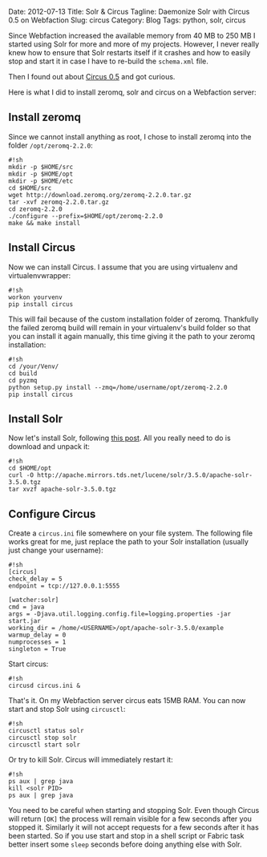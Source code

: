 Date: 2012-07-13
Title: Solr & Circus 
Tagline: Daemonize Solr with Circus 0.5 on Webfaction
Slug: circus
Category: Blog
Tags: python, solr, circus

Since Webfaction increased the available memory from 40 MB to 250 MB I started
using Solr for more and more of my projects. However, I never really knew how
to ensure that Solr restarts itself if it crashes and how to easily stop and
start it in case I have to re-build the ``schema.xml`` file.

Then I found out about [Circus 0.5](http://circus.readthedocs.org/en/0.5/index.html)
and got curious.

Here is what I did to install zeromq, solr and circus on a Webfaction server:

## Install zeromq

Since we cannot install anything as root, I chose to install zeromq into
the folder ``/opt/zeromq-2.2.0``:

    #!sh
    mkdir -p $HOME/src
    mkdir -p $HOME/opt
    mkdir -p $HOME/etc
    cd $HOME/src
    wget http://download.zeromq.org/zeromq-2.2.0.tar.gz
    tar -xvf zeromq-2.2.0.tar.gz
    cd zeromq-2.2.0
    ./configure --prefix=$HOME/opt/zeromq-2.2.0
    make && make install

## Install Circus

Now we can install Circus. I assume that you are using virtualenv and
virtualenvwrapper:

    #!sh
    workon yourvenv
    pip install circus

This will fail because of the custom installation folder of zeromq. Thankfully
the failed zeromq build will remain in your virtualenv's build folder so that
you can install it again manually, this time giving it the path to your
zeromq installation:

    #!sh
    cd /your/Venv/
    cd build
    cd pyzmq
    python setup.py install --zmq=/home/username/opt/zeromq-2.2.0
    pip install circus

## Install Solr

Now let's install Solr, following [this post](http://django-haystack.readthedocs.org/en/latest/installing_search_engines.html#solr).
All you really need to do is download and unpack it:

    #!sh
    cd $HOME/opt
    curl -O http://apache.mirrors.tds.net/lucene/solr/3.5.0/apache-solr-3.5.0.tgz
    tar xvzf apache-solr-3.5.0.tgz

## Configure Circus

Create a `circus.ini` file somewhere on your file system. The following file
works great for me, just replace the path to your Solr installation
(usually just change your username):

    #!sh
    [circus]
    check_delay = 5
    endpoint = tcp://127.0.0.1:5555

    [watcher:solr]
    cmd = java
    args = -Djava.util.logging.config.file=logging.properties -jar start.jar
    working_dir = /home/<USERNAME>/opt/apache-solr-3.5.0/example
    warmup_delay = 0
    numprocesses = 1
    singleton = True

Start circus:

    #!sh
    circusd circus.ini &

That's it. On my Webfaction server circus eats 15MB RAM. You can now start and
stop Solr using `circusctl`:

    #!sh
    circusctl status solr
    circusctl stop solr
    circusctl start solr

Or try to kill Solr. Circus will immediately restart it:

    #!sh
    ps aux | grep java
    kill <solr PID>
    ps aux | grep java

You need to be careful when starting and stopping Solr. Even though Circus will
return ``[OK]`` the process will remain visible for a few seconds after you
stopped it. Similarly it will not accept requests for a few seconds after it
has been started. So if you use start and stop in a shell script or Fabric
task better insert some ``sleep`` seconds before doing anything else with Solr.

